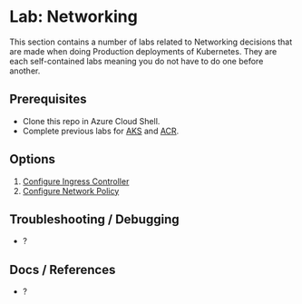 # Lab: Networking

This section contains a number of labs related to Networking decisions that are made when doing Production deployments of Kubernetes. They are each self-contained labs meaning you do not have to do one before another.

## Prerequisites

* Clone this repo in Azure Cloud Shell.
* Complete previous labs for [AKS](../create-aks-cluster/README.md) and [ACR](../build-application/README.md).

## Options

1. [Configure Ingress Controller](ingress/README.md)
2. [Configure Network Policy](network-policy/README.md)

## Troubleshooting / Debugging

* ?

## Docs / References

* ?